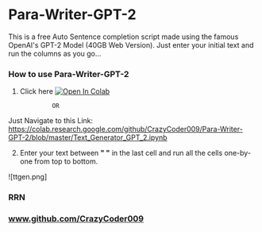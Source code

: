 # Para-Writer-GPT-2
This is a free Auto Sentence completion script made using the famous OpenAI's GPT-2 Model (40GB Web Version). Just enter your initial text and run the columns as you go...

### How to use Para-Writer-GPT-2
1. Click here <a href="https://colab.research.google.com/github/CrazyCoder009/Para-Writer-GPT-2/blob/master/Text_Generator_GPT_2.ipynb"><img src="https://colab.research.google.com/assets/colab-badge.svg" alt="Open In Colab"/></a>

                OR 
                
Just Navigate to this Link: https://colab.research.google.com/github/CrazyCoder009/Para-Writer-GPT-2/blob/master/Text_Generator_GPT_2.ipynb

2. Enter your text between **" "** in the last cell and run all the cells one-by-one from top to bottom.

![ttgen.png]


### RRN 
### www.github.com/CrazyCoder009

